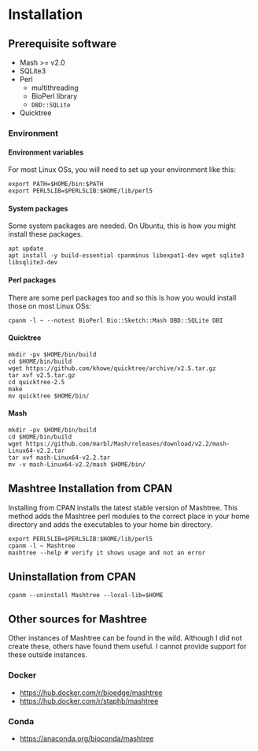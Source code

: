 # Installation

## Prerequisite software

* Mash >= v2.0
* SQLite3
* Perl
  * multithreading
  * BioPerl library
  * `DBD::SQLite`
* Quicktree

### Environment

#### Environment variables

For most Linux OSs, you will need to set up your environment like this:

    export PATH=$HOME/bin:$PATH
    export PERL5LIB=$PERL5LIB:$HOME/lib/perl5

#### System packages

Some system packages are needed.  On Ubuntu, this is how you might install these packages.

    apt update
    apt install -y build-essential cpanminus libexpat1-dev wget sqlite3 libsqlite3-dev

#### Perl packages

There are some perl packages too and so this is how you would install those on most Linux OSs:

    cpanm -l ~ --notest BioPerl Bio::Sketch::Mash DBD::SQLite DBI 

#### Quicktree

    mkdir -pv $HOME/bin/build
    cd $HOME/bin/build
    wget https://github.com/khowe/quicktree/archive/v2.5.tar.gz
    tar xvf v2.5.tar.gz 
    cd quicktree-2.5
    make
    mv quicktree $HOME/bin/

#### Mash

    mkdir -pv $HOME/bin/build
    cd $HOME/bin/build
    wget https://github.com/marbl/Mash/releases/download/v2.2/mash-Linux64-v2.2.tar
    tar xvf mash-Linux64-v2.2.tar
    mv -v mash-Linux64-v2.2/mash $HOME/bin/

## Mashtree Installation from CPAN

Installing from CPAN installs the latest stable version of Mashtree.  This method adds the Mashtree perl modules to the correct place in your home directory and adds the executables to your home bin directory.

    export PERL5LIB=$PERL5LIB:$HOME/lib/perl5
    cpanm -l ~ Mashtree
    mashtree --help # verify it shows usage and not an error

## Uninstallation from CPAN

    cpanm --uninstall Mashtree --local-lib=$HOME

## Other sources for Mashtree

Other instances of Mashtree can be found in the wild. Although I did not create these,
others have found them useful. I cannot provide support for these outside instances.

### Docker

* https://hub.docker.com/r/bioedge/mashtree
* https://hub.docker.com/r/staphb/mashtree

### Conda

* https://anaconda.org/bioconda/mashtree


